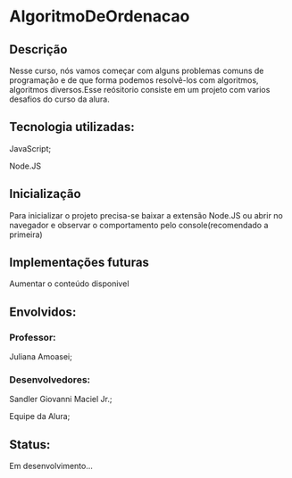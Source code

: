 # AlgoritmoDeOrdenacao

<H2>Descrição</H2>
<p>Nesse curso, nós vamos começar com alguns problemas comuns de programação e de que forma podemos resolvê-los com algoritmos, algoritmos diversos.Esse reósitorio consiste em um projeto com varios desafios do curso da alura. </p>

<H2>Tecnologia utilizadas:</H2>
<p>JavaScript;</p>
<p>Node.JS</p>

<H2>Inicialização</H2>
<p>Para inicializar o projeto precisa-se baixar a extensão Node.JS ou abrir no navegador e observar o comportamento pelo console(recomendado a primeira)</p>

<H2>Implementações futuras</H2>
<p>Aumentar o conteúdo disponivel</p>

<H2>Envolvidos:</H2>
<H3>Professor:</H3>
<p>Juliana Amoasei;</p>

<H3>Desenvolvedores:</H3>
<p>Sandler Giovanni Maciel Jr.;</p>
<p>Equipe da Alura;</p>

<H2>Status:</H2>
<p>Em desenvolvimento...</p>
